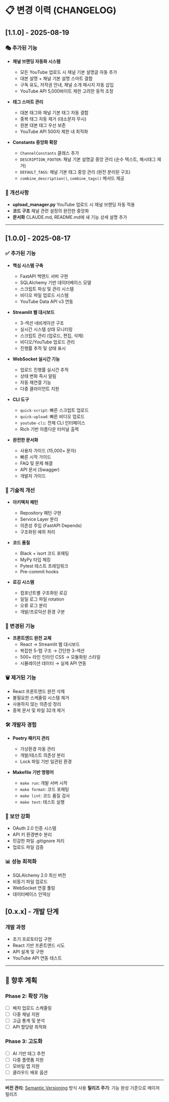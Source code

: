 # 📋 변경 이력 (CHANGELOG)

## [1.1.0] - 2025-08-19

### 🎭 추가된 기능

- **채널 브랜딩 자동화 시스템**
  - 모든 YouTube 업로드 시 채널 기본 설명글 자동 추가
  - 대본 설명 + 채널 기본 설명 스마트 결합
  - 구독 유도, 저작권 안내, 채널 소개 메시지 자동 삽입
  - YouTube API 5,000바이트 제한 고려한 동적 조정

- **태그 스마트 관리**
  - 대본 태그와 채널 기본 태그 자동 결합
  - 중복 태그 자동 제거 (대소문자 무시)
  - 원본 대본 태그 우선 보존
  - YouTube API 500자 제한 내 최적화

- **Constants 중앙화 확장**
  - `ChannelConstants` 클래스 추가
  - `DESCRIPTION_FOOTER`: 채널 기본 설명글 중앙 관리 (순수 텍스트, 해시태그 제거)
  - `DEFAULT_TAGS`: 채널 기본 태그 중앙 관리 (완전 분리된 구조)
  - `combine_description()`, `combine_tags()` 메서드 제공

### 🔧 개선사항

- **upload_manager.py** YouTube 업로드 시 채널 브랜딩 자동 적용
- **코드 구조** 채널 관련 설정의 완전한 중앙화
- **문서화** CLAUDE.md, README.md에 새 기능 상세 설명 추가

---

## [1.0.0] - 2025-08-17

### ✅ 추가된 기능

- **핵심 시스템 구축**
  - FastAPI 백엔드 서버 구현
  - SQLAlchemy 기반 데이터베이스 모델
  - 스크립트 파싱 및 관리 시스템
  - 비디오 파일 업로드 시스템
  - YouTube Data API v3 연동

- **Streamlit 웹 대시보드**
  - 3-섹션 네비게이션 구조
  - 실시간 시스템 상태 모니터링
  - 스크립트 관리 (업로드, 편집, 삭제)
  - 비디오/YouTube 업로드 관리
  - 진행률 추적 및 상태 표시

- **WebSocket 실시간 기능**
  - 업로드 진행률 실시간 추적
  - 상태 변화 즉시 알림
  - 자동 재연결 기능
  - 다중 클라이언트 지원

- **CLI 도구**
  - `quick-script`: 빠른 스크립트 업로드
  - `quick-upload`: 빠른 비디오 업로드  
  - `youtube-cli`: 전체 CLI 인터페이스
  - Rich 기반 아름다운 터미널 출력

- **완전한 문서화**
  - 사용자 가이드 (15,000+ 문자)
  - 빠른 시작 가이드
  - FAQ 및 문제 해결
  - API 문서 (Swagger)
  - 개발자 가이드

### 🔧 기술적 개선

- **아키텍처 패턴**
  - Repository 패턴 구현
  - Service Layer 분리
  - 의존성 주입 (FastAPI Depends)
  - 구조화된 예외 처리

- **코드 품질**
  - Black + isort 코드 포매팅
  - MyPy 타입 체킹
  - Pytest 테스트 프레임워크
  - Pre-commit hooks

- **로깅 시스템**
  - 컴포넌트별 구조화된 로깅
  - 일일 로그 파일 rotation
  - 오류 로그 분리
  - 개발/프로덕션 환경 구분

### 🔄 변경된 기능

- **프론트엔드 완전 교체**
  - React → Streamlit 웹 대시보드
  - 복잡한 5-탭 구조 → 간단한 3-섹션
  - 500+ 라인 인라인 CSS → 모듈화된 스타일
  - 시뮬레이션 데이터 → 실제 API 연동

### 🗑️ 제거된 기능

- React 프론트엔드 완전 삭제
- 불필요한 스케줄링 시스템 제거
- 사용하지 않는 의존성 정리
- 중복 문서 및 파일 32개 제거

### 🛠️ 개발자 경험

- **Poetry 패키지 관리**
  - 가상환경 자동 관리
  - 개발/테스트 의존성 분리
  - Lock 파일 기반 일관된 환경

- **Makefile 기반 명령어**
  - `make run`: 개발 서버 시작
  - `make format`: 코드 포매팅
  - `make lint`: 코드 품질 검사
  - `make test`: 테스트 실행

### 🔐 보안 강화

- OAuth 2.0 인증 시스템
- API 키 환경변수 분리
- 민감한 파일 .gitignore 처리
- 업로드 파일 검증

### 📊 성능 최적화

- SQLAlchemy 2.0 최신 버전
- 비동기 파일 업로드
- WebSocket 연결 풀링
- 데이터베이스 인덱싱

## [0.x.x] - 개발 단계

### 개발 과정

- 초기 프로토타입 구현
- React 기반 프론트엔드 시도
- API 설계 및 구현
- YouTube API 연동 테스트

---

## 🔮 향후 계획

### Phase 2: 확장 기능

- [ ] 배치 업로드 스케줄링
- [ ] 다중 채널 지원
- [ ] 고급 통계 및 분석
- [ ] API 할당량 최적화

### Phase 3: 고도화

- [ ] AI 기반 태그 추천
- [ ] 다중 플랫폼 지원
- [ ] 모바일 앱 지원
- [ ] 클라우드 배포 옵션

---

**버전 관리**: [Semantic Versioning](https://semver.org/) 방식 사용
**릴리즈 주기**: 기능 완성 기준으로 메이저 릴리즈
